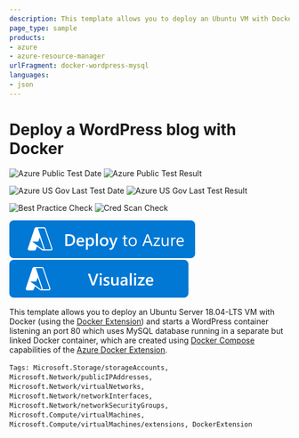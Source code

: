 ```yaml
---
description: This template allows you to deploy an Ubuntu VM with Docker installed (using the Docker Extension) and WordPress/MySQL containers created and configured to serve a blog server.
page_type: sample
products:
- azure
- azure-resource-manager
urlFragment: docker-wordpress-mysql
languages:
- json
---
```

# Deploy a WordPress blog with Docker

![Azure Public Test Date](https://azurequickstartsservice.blob.core.windows.net/badges/application-workloads/wordpress/docker-wordpress-mysql/PublicLastTestDate.svg)
![Azure Public Test Result](https://azurequickstartsservice.blob.core.windows.net/badges/application-workloads/wordpress/docker-wordpress-mysql/PublicDeployment.svg)

![Azure US Gov Last Test Date](https://azurequickstartsservice.blob.core.windows.net/badges/application-workloads/wordpress/docker-wordpress-mysql/FairfaxLastTestDate.svg)
![Azure US Gov Last Test Result](https://azurequickstartsservice.blob.core.windows.net/badges/application-workloads/wordpress/docker-wordpress-mysql/FairfaxDeployment.svg)

![Best Practice Check](https://azurequickstartsservice.blob.core.windows.net/badges/application-workloads/wordpress/docker-wordpress-mysql/BestPracticeResult.svg)
![Cred Scan Check](https://azurequickstartsservice.blob.core.windows.net/badges/application-workloads/wordpress/docker-wordpress-mysql/CredScanResult.svg)

[![Deploy To Azure](https://raw.githubusercontent.com/Azure/azure-quickstart-templates/master/1-CONTRIBUTION-GUIDE/images/deploytoazure.svg?sanitize=true)](https://portal.azure.com/#create/Microsoft.Template/uri/https%3A%2F%2Fraw.githubusercontent.com%2FAzure%2Fazure-quickstart-templates%2Fmaster%2Fapplication-workloads%2Fwordpress%2Fdocker-wordpress-mysql%2Fazuredeploy.json)
[![Visualize](https://raw.githubusercontent.com/Azure/azure-quickstart-templates/master/1-CONTRIBUTION-GUIDE/images/visualizebutton.svg?sanitize=true)](http://armviz.io/#/?load=https%3A%2F%2Fraw.githubusercontent.com%2FAzure%2Fazure-quickstart-templates%2Fmaster%2Fapplication-workloads%2Fwordpress%2Fdocker-wordpress-mysql%2Fazuredeploy.json)

This template allows you to deploy an Ubuntu Server 18.04-LTS VM with Docker (using the [Docker Extension](https://github.com/Azure/azure-docker-extension))
and starts a WordPress container listening an port 80 which uses MySQL database running
in a separate but linked Docker container, which are created using [Docker Compose](https://docs.docker.com/compose)
capabilities of the [Azure Docker Extension](https://github.com/Azure/azure-docker-extension).

`Tags: Microsoft.Storage/storageAccounts, Microsoft.Network/publicIPAddresses, Microsoft.Network/virtualNetworks, Microsoft.Network/networkInterfaces, Microsoft.Network/networkSecurityGroups, Microsoft.Compute/virtualMachines, Microsoft.Compute/virtualMachines/extensions, DockerExtension`
